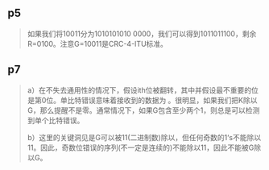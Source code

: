 ## p5

>  如果我们将10011分为1010101010 0000，我们可以得到1011011100，剩余R=0100。注意G=10011是CRC-4-ITU标准。  

## p7

>  a）在不失去通⽤性的情况下，假设ith位被翻转，其中并假设最不重要的位是第0位。单⽐特错误意味着接收到的数据为 。很明显，如果我们把K除以G，那么提醒不是零。通常情况下，如果G包含⾄少两个1，则总是可以检测到单个⽐特错误。
>
>  b）这⾥的关键洞⻅是G可以被11(⼆进制数)除以，但任何奇数的1‘s不能除以11。因此，奇数位错误的序列(不⼀定是连续的)不能除以11，因此不能被G除以G。 